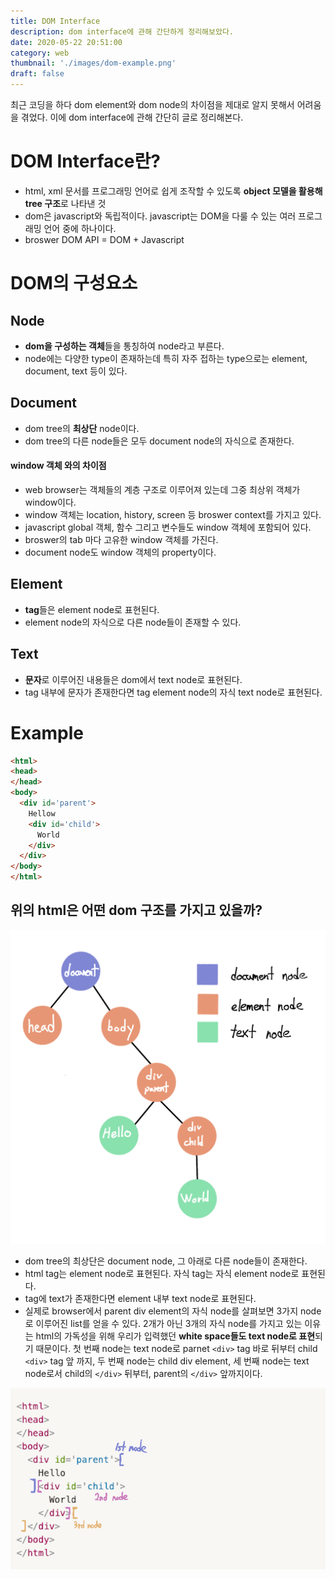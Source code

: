 ```yaml
---
title: DOM Interface
description: dom interface에 관해 간단하게 정리해보았다.
date: 2020-05-22 20:51:00
category: web
thumbnail: './images/dom-example.png'
draft: false
---
```

최근 코딩을 하다 dom element와 dom node의 차이점을 제대로 알지 못해서 어려움을 겪었다. 이에 dom interface에 관해 간단히 글로 정리해본다.

# DOM Interface란?

- html, xml 문서를 프로그래밍 언어로 쉽게 조작할 수 있도록 **object 모델을 활용해 tree 구조**로 나타낸 것
- dom은 javascript와 독립적이다. javascript는 DOM을 다룰 수 있는 여러 프로그래밍 언어 중에 하나이다.
- broswer DOM API = DOM + Javascript

# DOM의 구성요소

## Node
- **dom을 구성하는 객체**들을 통칭하여 node라고 부른다.
- node에는 다양한 type이 존재하는데 특히 자주 접하는 type으로는 element, document, text 등이 있다.

## Document
- dom tree의 **최상단** node이다.
- dom tree의 다른 node들은 모두 document node의 자식으로 존재한다.

#### window 객체 와의 차이점
* web browser는 객체들의 계층 구조로 이루어져 있는데 그중 최상위 객체가 window이다.
* window 객체는 location, history, screen 등 broswer context를 가지고 있다.
* javascript global 객체, 함수 그리고 변수들도 window 객체에 포함되어 있다.
* broswer의 tab 마다 고유한 window 객체를 가진다.
* document node도 window 객체의 property이다.

## Element
- **tag**들은 element node로 표현된다.
- element node의 자식으로 다른 node들이 존재할 수 있다.

## Text
- **문자**로 이루어진 내용들은 dom에서 text node로 표현된다.
- tag 내부에 문자가 존재한다면 tag element node의 자식 text node로 표현된다.

# Example
```html
<html>
<head>
</head>
<body>
  <div id='parent'>
    Hellow
    <div id='child'>
      World
    </div>
  </div>
</body>
</html>
```
## 위의 html은 어떤 dom 구조를 가지고 있을까?

![example](./images/dom-example.png)

- dom tree의 최상단은 document node, 그 아래로 다른 node들이 존재한다.
- html tag는 element node로 표현된다. 자식 tag는 자식 element node로 표현된다.
- tag에 text가 존재한다면 element 내부 text node로 표현된다.
- 실제로 browser에서 parent div element의 자식 node를 살펴보면 3가지 node로 이루어진 list를 얻을 수 있다. 2개가 아닌 3개의 자식 node를 가지고 있는 이유는 html의 가독성을 위해 우리가 입력했던 **white space들도 text node로 표현**되기 때문이다. 첫 번째 node는 text node로 parnet `<div>` tag 바로 뒤부터 child `<div>` tag 앞 까지, 두 번째 node는 child div element, 세 번째 node는 text node로서 child의 `</div>` 뒤부터, parent의 `</div>` 앞까지이다.

![example2](./images/dom-example2.png)
